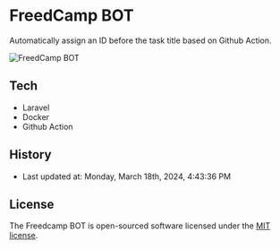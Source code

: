 # FreedCamp BOT

Automatically assign an ID before the task title based on Github Action.

![FreedCamp BOT](https://repository-images.githubusercontent.com/737932867/7d34798b-2680-471c-b089-a78a718d3d6a)

## Tech

- Laravel
- Docker
- Github Action

## History

- Last updated at: Monday, March 18th, 2024, 4:43:36 PM

## License

The Freedcamp BOT is open-sourced software licensed under the [MIT license](https://opensource.org/licenses/MIT).
